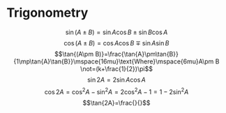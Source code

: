 # Trigonometry

$$\sin{(A\pm B)}=\sin{A}\cos{B}\pm\sin{B}\cos{A}$$
$$\cos{(A\pm B)}=\cos{A}\cos{B}\mp\sin{A}\sin{B}$$
$$\tan{(A\pm B)}=\frac{\tan{A}\pm\tan{B}}{1\mp\tan{A}\tan{B}}\mspace{16mu}\text{Where}\mspace{6mu}A\pm B \not=(k+\frac{1}{2})\pi$$
$$\sin{2A}=2\sin{A}\cos{A}$$
$$\cos{2A}=\cos^2{A}-\sin^2{A}=2\cos^2{A}-1=1-2\sin^2{A}$$
$$\tan{2A}=\frac{}{}$$
